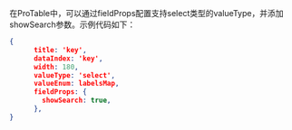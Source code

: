 在ProTable中，可以通过fieldProps配置支持select类型的valueType，并添加showSearch参数。示例代码如下：

```json
{
      title: 'key',
      dataIndex: 'key',
      width: 180,
      valueType: 'select',
      valueEnum: labelsMap,
      fieldProps: {
        showSearch: true,
      },
}
```
